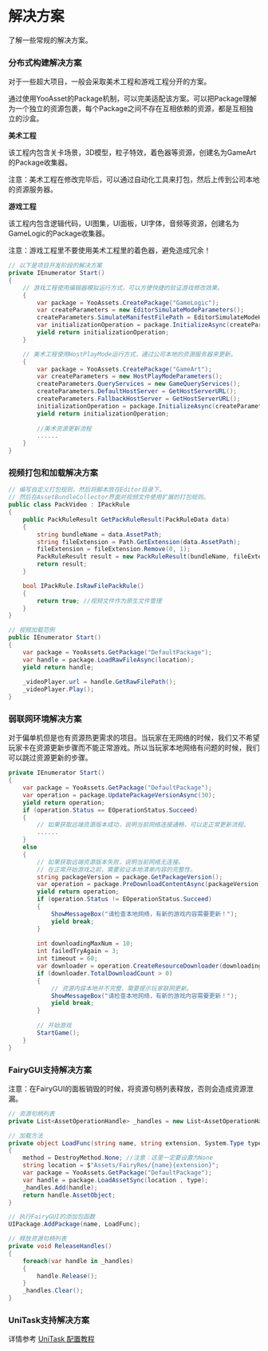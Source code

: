 # 解决方案

了解一些常规的解决方案。

### 分布式构建解决方案

对于一些超大项目，一般会采取美术工程和游戏工程分开的方案。

通过使用YooAsset的Package机制，可以完美适配该方案。可以把Package理解为一个独立的资源包裹，每个Package之间不存在互相依赖的资源，都是互相独立的沙盒。

**美术工程**

该工程内包含关卡场景，3D模型，粒子特效，着色器等资源，创建名为GameArt的Package收集器。

注意：美术工程在修改完毕后，可以通过自动化工具来打包，然后上传到公司本地的资源服务器。

**游戏工程**

该工程内包含逻辑代码，UI图集，UI面板，UI字体，音频等资源，创建名为GameLogic的Package收集器。

注意：游戏工程里不要使用美术工程里的着色器，避免造成冗余！

```csharp
// 以下是项目开发阶段的解决方案
private IEnumerator Start()
{
    // 游戏工程使用编辑器模拟运行方式，可以方便快捷的验证游戏修改效果。
    {
        var package = YooAssets.CreatePackage("GameLogic");
        var createParameters = new EditorSimulateModeParameters();
        createParameters.SimulateManifestFilePath = EditorSimulateModeHelper.SimulateBuild("GameLogic");
        var initializationOperation = package.InitializeAsync(createParameters);
        yield return initializationOperation;        
    }

    // 美术工程使用HostPlayMode运行方式，通过公司本地的资源服务器来更新。
    {
        var package = YooAssets.CreatePackage("GameArt");
        var createParameters = new HostPlayModeParameters();
        createParameters.QueryServices = new GameQueryServices();
        createParameters.DefaultHostServer = GetHostServerURL();
        createParameters.FallbackHostServer = GetHostServerURL();
        initializationOperation = package.InitializeAsync(createParameters);
        yield return initializationOperation;  
        
        //美术资源更新流程
        ......
    }
}
```



### 视频打包和加载解决方案

```csharp
// 编写自定义打包规则，然后将脚本放在Editor目录下。
// 然后在AssetBundleCollector界面对视频文件使用扩展的打包规则。
public class PackVideo : IPackRule
{
    public PackRuleResult GetPackRuleResult(PackRuleData data)
    {
        string bundleName = data.AssetPath;
        string fileExtension = Path.GetExtension(data.AssetPath);
        fileExtension = fileExtension.Remove(0, 1);
        PackRuleResult result = new PackRuleResult(bundleName, fileExtension);
        return result;
    }

    bool IPackRule.IsRawFilePackRule()
    {
        return true; //视频文件作为原生文件管理
    }
}
```

```csharp
// 视频加载范例
public IEnumerator Start()
{
    var package = YooAssets.GetPackage("DefaultPackage");
    var handle = package.LoadRawFileAsync(location);
    yield return handle;
    
    _videoPlayer.url = handle.GetRawFilePath();
    _videoPlayer.Play();
}
```

### 弱联网环境解决方案

对于偏单机但是也有资源热更需求的项目。当玩家在无网络的时候，我们又不希望玩家卡在资源更新步骤而不能正常游戏。所以当玩家本地网络有问题的时候，我们可以跳过资源更新的步骤。

````csharp
private IEnumerator Start()
{
    var package = YooAssets.GetPackage("DefaultPackage");
    var operation = package.UpdatePackageVersionAsync(30);
    yield return operation;
    if (operation.Status == EOperationStatus.Succeed)
    {
        // 如果获取远端资源版本成功，说明当前网络连接通畅，可以走正常更新流程。
        ......
    }
    else
    {
        // 如果获取远端资源版本失败，说明当前网络无连接。
        // 在正常开始游戏之前，需要验证本地清单内容的完整性。
        string packageVersion = package.GetPackageVersion();
        var operation = package.PreDownloadContentAsync(packageVersion);
        yield return operation;
        if (operation.Status != EOperationStatus.Succeed)
        {
            ShowMessageBox("请检查本地网络，有新的游戏内容需要更新！");
            yield break;
        }
        
        int downloadingMaxNum = 10;
        int failedTryAgain = 3;
        int timeout = 60;
        var downloader = operation.CreateResourceDownloader(downloadingMaxNum, failedTryAgain, timeout);
        if (downloader.TotalDownloadCount > 0)   
        {
            // 资源内容本地并不完整，需要提示玩家联网更新。
            ShowMessageBox("请检查本地网络，有新的游戏内容需要更新！");
            yield break;
        }
        
        // 开始游戏
        StartGame();
    }
}
````

### FairyGUI支持解决方案

注意：在FairyGUI的面板销毁的时候，将资源句柄列表释放，否则会造成资源泄漏。

````csharp
// 资源句柄列表
private List<AssetOperationHandle> _handles = new List<AssetOperationHandle>(100);

// 加载方法
private object LoadFunc(string name, string extension, System.Type type, out DestroyMethod method)
{
    method = DestroyMethod.None; //注意：这里一定要设置为None
    string location = $"Assets/FairyRes/{name}{extension}";
    var package = YooAssets.GetPackage("DefaultPackage");
    var handle = package.LoadAssetSync(location , type);
    _handles.Add(handle);
    return handle.AssetObject;
}

// 执行FairyGUI的添加包函数
UIPackage.AddPackage(name, LoadFunc);

// 释放资源句柄列表
private void ReleaseHandles()
{
    foreach(var handle in _handles)
    {
        handle.Release();
    }
    _handles.Clear();
}
````

### UniTask支持解决方案

详情参考 [UniTask 配置教程](https://github.com/tuyoogame/YooAsset/tree/main/Assets/YooAsset/Samples~/UniTask%20Sample/README.md)
